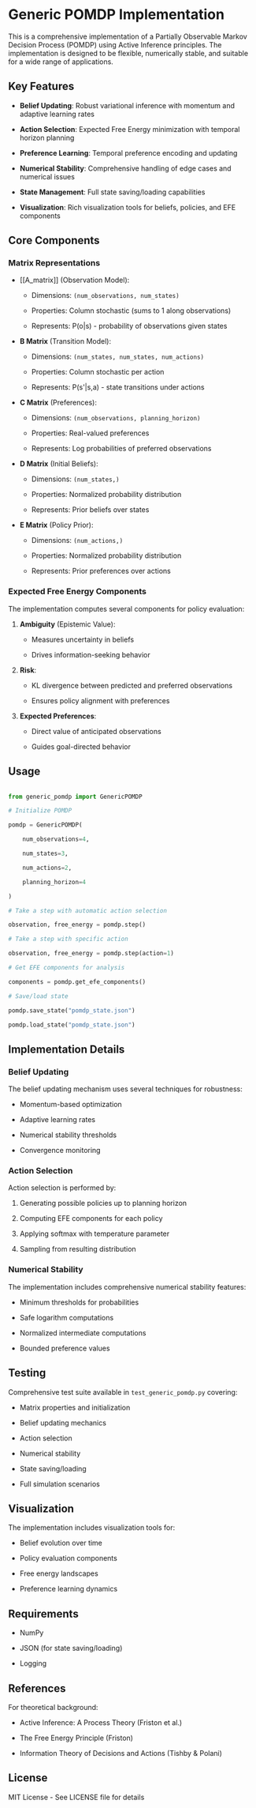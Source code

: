 # Generic POMDP Implementation

This is a comprehensive implementation of a Partially Observable Markov Decision Process (POMDP) using Active Inference principles. The implementation is designed to be flexible, numerically stable, and suitable for a wide range of applications.

## Key Features

- **Belief Updating**: Robust variational inference with momentum and adaptive learning rates

- **Action Selection**: Expected Free Energy minimization with temporal horizon planning

- **Preference Learning**: Temporal preference encoding and updating

- **Numerical Stability**: Comprehensive handling of edge cases and numerical issues

- **State Management**: Full state saving/loading capabilities

- **Visualization**: Rich visualization tools for beliefs, policies, and EFE components

## Core Components

### Matrix Representations

- [[A_matrix]] (Observation Model):

  - Dimensions: `(num_observations, num_states)`

  - Properties: Column stochastic (sums to 1 along observations)

  - Represents: P(o|s) - probability of observations given states

- **B Matrix** (Transition Model):

  - Dimensions: `(num_states, num_states, num_actions)`

  - Properties: Column stochastic per action

  - Represents: P(s'|s,a) - state transitions under actions

- **C Matrix** (Preferences):

  - Dimensions: `(num_observations, planning_horizon)`

  - Properties: Real-valued preferences

  - Represents: Log probabilities of preferred observations

- **D Matrix** (Initial Beliefs):

  - Dimensions: `(num_states,)`

  - Properties: Normalized probability distribution

  - Represents: Prior beliefs over states

- **E Matrix** (Policy Prior):

  - Dimensions: `(num_actions,)`

  - Properties: Normalized probability distribution

  - Represents: Prior preferences over actions

### Expected Free Energy Components

The implementation computes several components for policy evaluation:

1. **Ambiguity** (Epistemic Value):

   - Measures uncertainty in beliefs

   - Drives information-seeking behavior

1. **Risk**:

   - KL divergence between predicted and preferred observations

   - Ensures policy alignment with preferences

1. **Expected Preferences**:

   - Direct value of anticipated observations

   - Guides goal-directed behavior

## Usage

```python

from generic_pomdp import GenericPOMDP

# Initialize POMDP

pomdp = GenericPOMDP(

    num_observations=4,

    num_states=3,

    num_actions=2,

    planning_horizon=4

)

# Take a step with automatic action selection

observation, free_energy = pomdp.step()

# Take a step with specific action

observation, free_energy = pomdp.step(action=1)

# Get EFE components for analysis

components = pomdp.get_efe_components()

# Save/load state

pomdp.save_state("pomdp_state.json")

pomdp.load_state("pomdp_state.json")

```

## Implementation Details

### Belief Updating

The belief updating mechanism uses several techniques for robustness:

- Momentum-based optimization

- Adaptive learning rates

- Numerical stability thresholds

- Convergence monitoring

### Action Selection

Action selection is performed by:

1. Generating possible policies up to planning horizon

1. Computing EFE components for each policy

1. Applying softmax with temperature parameter

1. Sampling from resulting distribution

### Numerical Stability

The implementation includes comprehensive numerical stability features:

- Minimum thresholds for probabilities

- Safe logarithm computations

- Normalized intermediate computations

- Bounded preference values

## Testing

Comprehensive test suite available in `test_generic_pomdp.py` covering:

- Matrix properties and initialization

- Belief updating mechanics

- Action selection

- Numerical stability

- State saving/loading

- Full simulation scenarios

## Visualization

The implementation includes visualization tools for:

- Belief evolution over time

- Policy evaluation components

- Free energy landscapes

- Preference learning dynamics

## Requirements

- NumPy

- JSON (for state saving/loading)

- Logging

## References

For theoretical background:

- Active Inference: A Process Theory (Friston et al.)

- The Free Energy Principle (Friston)

- Information Theory of Decisions and Actions (Tishby & Polani)

## License

MIT License - See LICENSE file for details


